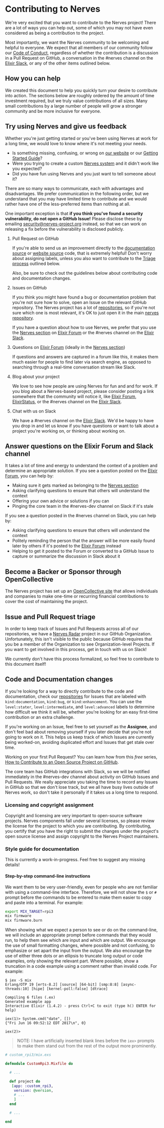 # Contributing to Nerves

We're very excited that you want to contribute to the Nerves project! There are
a lot of ways you can help out, some of which you may not have even considered
as being a contribution to the project.

Most importantly, we want the Nerves community to be welcoming and helpful to
everyone. We expect that all members of our community follow our [Code of
Conduct](CODE_OF_CONDUCT.md), regardless of whether the contribution is a
discussion in a Pull Request on GitHub, a conversation in the #nerves channel on
the [Elixir Slack], or any of the other items outlined below.

[Elixir Slack]: https://elixir-slackin.herokuapp.com/

## How you can help

We created this document to help you quickly turn your desire to contribute into
action. The sections below are roughly ordered by the amount of time investment
required, but we truly value contributions of all sizes. Many small
contributions by a large number of people will grow a stronger community and be
more inclusive for everyone.

## Try using Nerves and give us feedback

Whether you're just getting started or you've been using Nerves at work for a
long time, we would love to know where it's not meeting your needs.

* Is something missing, confusing, or wrong on [our website] or our [Getting
  Started Guide]?
* Were you trying to create a custom [Nerves system] and it didn't work like you
  expected?
* Did you have fun using Nerves and you just want to tell someone about it?

There are so many ways to communicate, each with advantages and disadvantages.
We prefer communication in the following order, but we understand that you may
have limited time to contribute and we would rather have one of the
less-preferred items than nothing at all.

One important exception is that **if you think you've found a security
vulnerability, do not open a GitHub Issue!** Please disclose these by emailing
[security@nerves-project.org] instead, so that we can work on releasing a fix
before the vulnerability is disclosed publicly.

1.  Pull Request on GitHub

    If you're able to send us an improvement directly to the [documentation
    source] or [website source] code, that is extremely helpful! Don't worry
    about assigning labels, unless you also want to contribute to the [Triage
    process] outlined below.

    Also, be sure to check out the guidelines below about contributing code and
    documentation changes.

2.  Issues on GitHub

    If you think you might have found a bug or documentation problem that you're
    not sure how to solve, open an Issue on the relevant GitHub repository. The
    Nerves project has a lot of [repositories], so if you're not sure which one
    is most relevant, it's OK to just open it in the main [nerves repository].

    If you have a question about how to use Nerves, we prefer that you use the
    [Nerves section] on [Elixir Forum] or the #nerves channel on the [Elixir
    Slack].

3.  Questions on [Elixir Forum] (ideally in the [Nerves section])

    If questions and answers are captured in a forum like this, it makes them
    much easier for people to find later via search engine, as opposed to
    searching through a real-time conversation stream like Slack.

4.  Blog about your project

    We love to see how people are using Nerves for fun and and for work. If you
    blog about a Nerves-based project, please consider posting a link somewhere
    that the community will notice it, like [Elixir Forum], [ElixirStatus], or
    the #nerves channel on the [Elixir Slack].

5.  Chat with us on Slack

    We have a #nerves channel on the [Elixir Slack]. We'd be happy to have you
    drop in and let us know if you have questions or want to talk about a
    project you're working on, or thinking about working on.

[our website]: http://www.nerves-project.org
[Getting Started Guide]: https://hexdocs.pm/nerves/getting-started.html
[Nerves system]: https://hexdocs.pm/nerves/systems.html
[documentation source]: https://github.com/nerves-project/nerves/tree/master/docs
[website source]: https://github.com/nerves-project/nerves-project.github.com
[Triage process]: #issue-and-pull-request-triage
[repositories]: https://github.com/nerves-project
[nerves repository]: https://github.com/nerves-project/nerves
[Elixir Forum]: https://elixirforum.com
[Nerves section]: https://elixirforum.com/c/dedicated-sections/nerves
[ElixirStatus]: http://elixirstatus.com/
[security@nerves-project.org]: mailto:security@nerves-project.org

## Answer questions on the Elixir Forum and Slack channel

It takes a lot of time and energy to understand the context of a problem and
determine an appropriate solution. If you see a question posted on the [Elixir
Forum], you can help by:

* Making sure it gets marked as belonging to the [Nerves section]
* Asking clarifying questions to ensure that others will understand the context
* Offering your own advice or solutions if you can
* Pinging the core team in the #nerves-dev channel on Slack if it's stale

If you see a question posted in the #nerves channel on Slack, you can help by:

* Asking clarifying questions to ensure that others will understand the context
* Politely reminding the person that the answer will be more easily found later
by others if it's posted to the [Elixir Forum] instead
* Helping to get it posted to the Forum or converted to a GitHub Issue to
capture or summarize the discussion in Slack about it

## Become a Backer or Sponsor through OpenCollective

The Nerves project has set up an [OpenCollective site] that allows individuals
and companies to make one-time or recurring financial contributions to cover the
cost of maintaining the project.

[OpenCollective site]: https://opencollective.com/nerves-project

## Issue and Pull Request triage

In order to keep track of Issues and Pull Requests across all of our
repositories, we have a [Nerves Radar] project in our GitHub Organization.
Unfortunately, this isn't visible to the public because GitHub requires that you
be a member of the Organization to see Organization-level Projects. If you want
to get involved in this process, get in touch with us on Slack!

We currently don't have this process formalized, so feel free to contribute to
this document itself!

[Nerves Radar]: https://github.com/orgs/nerves-project/projects/1

## Code and Documentation changes

If you're looking for a way to directly contribute to the code and
documentation, check our [repositories] for Issues that are labeled with
`kind:documentation`, `kind:bug`, or `kind:enhancement`. You can use the
`level:stater`, `level:intermediate`, and `level:advanced` labels to determine
how difficult we think it will be, whether you're looking for an easy first-time
contribution or an extra challenge.

If you're working on an Issue, feel free to set yourself as the **Assignee**,
and don't feel bad about removing yourself if you later decide that you're not
going to work on it. This helps us keep track of which Issues are currently
being worked-on, avoiding duplicated effort and Issues that get stale over time.

Working on your first Pull Request? You can learn how from this *free* series,
[How to Contribute to an Open Source Project on GitHub].

The core team has GitHub integrations with Slack, so we will be notified
immediately in the #nerves-dev channel about activity on GitHub Issues and Pull
Requests. We really appreciate you taking the time to record any Issues in
GitHub so that we don't lose track, but we all have busy lives outside of Nerves
work, so don't take it personally if it takes us a long time to respond.

[How to Contribute to an Open Source Project on GitHub]: https://egghead.io/series/how-to-contribute-to-an-open-source-project-on-github

### Licensing and copyright assignment

Copyright and licensing are very important to open-source software projects.
Nerves components fall under several licenses, so please review the license for
the project to which you are contributing. By contributing, you certify that you
have the right to submit the changes under the project's open source license and
assign copyright to the Nerves Project maintainers.

### Style guide for documentation

This is currently a work-in-progress. Feel free to suggest any missing details!

#### Step-by-step command-line instructions

We want them to be very user-friendly, even for people who are not familiar with
using a command-line interface. Therefore, we will not show the `$` or `#`
prompt before the commands to be entered to make them easier to copy and paste
into a terminal. For example:

```bash
export MIX_TARGET=rpi3
mix firmware
mix firmware.burn
```

When showing what we expect a person to see or do on the command-line, we will
include an appropriate prompt before commands that they would run, to help them
see which are input and which are output. We encourage the use of small
formatting changes, where possible and not confusing, to emphasize or set apart
the input from the output. We also encourage the use of either three dots or an
ellipsis to truncate long output or code examples, only showing the relevant
part. Where possible, show a truncation in a code example using a comment rather
than invalid code. For example:

```plain
$ iex -S mix
Erlang/OTP 19 [erts-8.2] [source] [64-bit] [smp:8:8] [async-threads:10] [hipe] [kernel-poll:false] [dtrace]

Compiling 6 files (.ex)
Generated example app
Interactive Elixir (1.4.2) - press Ctrl+C to exit (type h() ENTER for help)

iex(1)> System.cmd("date", [])
{"Fri Jun 16 09:52:12 EDT 2017\n", 0}

iex(2)>
```

> NOTE: I have artificially inserted blank lines before the `iex>` prompts to
make them stand out from the rest of the output more prominently.

```elixir
# custom_rpi3/mix.exs

defmodule CustomRpi3.Mixfile do

  # ...

  def project do
   [app: :custom_rpi3,
    version: @version,
    # ...
    ]
  end

  # ...

end
```
